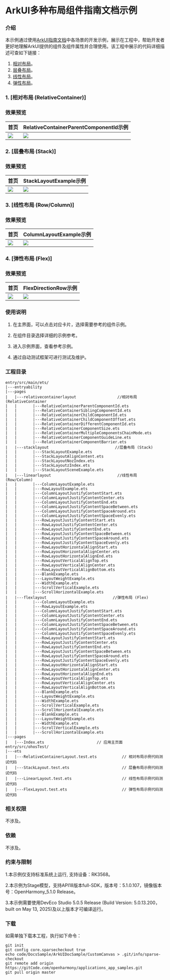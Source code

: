 # ArkUI多种布局组件指南文档示例

### 介绍

本示例通过使用[ArkUI指南文档](https://gitcode.com/openharmony/docs/tree/master/zh-cn/application-dev/ui)中各场景的开发示例，展示在工程中，帮助开发者更好地理解ArkUI提供的组件及组件属性并合理使用。该工程中展示的代码详细描述可查如下链接：

1. [相对布局](https://gitcode.com/tianlongdevcode/docs_zh/blob/master/zh-cn/application-dev/ui/arkts-layout-development-relative-layout.md)。
2. [层叠布局](https://gitcode.com/tianlongdevcode/docs_zh/blob/master/zh-cn/application-dev/ui/arkts-layout-development-stack-layout.md)。
3. [线性布局](https://gitcode.com/tianlongdevcode/docs_zh/blob/master/zh-cn/application-dev/ui/arkts-layout-development-linear.md)。
4. [弹性布局](https://gitcode.com/tianlongdevcode/docs_zh/blob/master/zh-cn/application-dev/ui/arkts-layout-development-flex-layout.md)。

### 1. [相对布局 (RelativeContainer)]
### 效果预览

| 首页                                 | RelativeContainerParentComponentId示例 
|------------------------------------|--------------------------------------|
| ![](screenshots/device/image1.png) | ![](screenshots/device/image2.png)   |

### 2. [层叠布局 (Stack)]
### 效果预览

| 首页                                    | StackLayoutExample示例               
|---------------------------------------|------------------------------------|
| ![](screenshots/device/image1.png) | ![](screenshots/device/image3.png) |

### 3. [线性布局 (Row/Column)]
### 效果预览

| 首页                                 | ColumnLayoutExample示例              
|------------------------------------|------------------------------------|
| ![](screenshots/device/image4.png) | ![](screenshots/device/image5.png) |

### 4. [弹性布局 (Flex)]
### 效果预览

| 首页                                 | FlexDirectionRow示例              
|------------------------------------|------------------------------------|
| ![](screenshots/device/image6.png) | ![](screenshots/device/image7.png) |

### 使用说明

1. 在主界面，可以点击对应卡片，选择需要参考的组件示例。

2. 在组件目录选择详细的示例参考。

3. 进入示例界面，查看参考示例。

4. 通过自动测试框架可进行测试及维护。

### 工程目录
```
entry/src/main/ets/
|---entryability
|---pages
|   |---relativecontainerlayout                  //相对布局 (RelativeContainer
|   |       |---RelativeContainerParentComponentId.ets
|   |       |---RelativeContainerSiblingComponentId.ets
|   |       |---RelativeContainerChildComponentId.ets
|   |       |---RelativeContainerChildComponentOffset.ets
|   |       |---RelativeContainerDifferentComponentId.ets
|   |       |---RelativeContainerComponentSize.ets
|   |       |---RelativeContainerMultipleComponentsChainMode.ets
|   |       |---RelativeContainerComponentGuideLine.ets
|   |       |---RelativeContainerComponentBarrier.ets
|   |---stacklayout                             //层叠布局 (Stack)
|   |       |---StackLayoutExample.ets
|   |       |---StackLayoutAlignContent.ets
|   |       |---StackLayoutNozIndex.ets
|   |       |---StackLayoutzIndex.ets
|   |       |---StackLayoutSceneExample.ets
|   |---linearlayout                             //线性布局 (Row/Column)
|   |       |---ColumnLayoutExample.ets
|   |       |---RowLayoutExample.ets
|   |       |---ColumnLayoutJustifyContentStart.ets
|   |       |---ColumnLayoutJustifyContentCenter.ets
|   |       |---ColumnLayoutJustifyContentEnd.ets
|   |       |---ColumnLayoutJustifyContentSpaceBetween.ets
|   |       |---ColumnLayoutJustifyContentSpaceAround.ets
|   |       |---ColumnLayoutJustifyContentSpaceEvenly.ets
|   |       |---RowLayoutJustifyContentStart.ets
|   |       |---RowLayoutJustifyContentCenter.ets
|   |       |---RowLayoutJustifyContentEnd.ets
|   |       |---RowLayoutJustifyContentSpaceBetween.ets
|   |       |---RowLayoutJustifyContentSpaceAround.ets
|   |       |---RowLayoutJustifyContentSpaceEvenly.ets
|   |       |---RowLayoutHorizontalAlignStart.ets
|   |       |---RowLayoutHorizontalAlignCenter.ets
|   |       |---RowLayoutHorizontalAlignEnd.ets
|   |       |---RowLayoutVerticalAlignTop.ets
|   |       |---RowLayoutVerticalAlignCenter.ets
|   |       |---RowLayoutVerticalAlignBottom.ets
|   |       |---BlankExample.ets
|   |       |---LayoutWeightExample.ets
|   |       |---WidthExample.ets
|   |       |---ScrollVerticalExample.ets
|   |       |---ScrollHorizontalExample.ets
|   |---flexlayout                             //弹性布局 (Flex)
|   |       |---ColumnLayoutExample.ets
|   |       |---RowLayoutExample.ets
|   |       |---ColumnLayoutJustifyContentStart.ets
|   |       |---ColumnLayoutJustifyContentCenter.ets
|   |       |---ColumnLayoutJustifyContentEnd.ets
|   |       |---ColumnLayoutJustifyContentSpaceBetween.ets
|   |       |---ColumnLayoutJustifyContentSpaceAround.ets
|   |       |---ColumnLayoutJustifyContentSpaceEvenly.ets
|   |       |---RowLayoutJustifyContentStart.ets
|   |       |---RowLayoutJustifyContentCenter.ets
|   |       |---RowLayoutJustifyContentEnd.ets
|   |       |---RowLayoutJustifyContentSpaceBetween.ets
|   |       |---RowLayoutJustifyContentSpaceAround.ets
|   |       |---RowLayoutJustifyContentSpaceEvenly.ets
|   |       |---RowLayoutHorizontalAlignStart.ets
|   |       |---RowLayoutHorizontalAlignCenter.ets
|   |       |---RowLayoutHorizontalAlignEnd.ets
|   |       |---RowLayoutVerticalAlignTop.ets
|   |       |---RowLayoutVerticalAlignCenter.ets
|   |       |---RowLayoutVerticalAlignBottom.ets
|   |       |---BlankExample.ets
|   |       |---LayoutWeightExample.ets
|   |       |---WidthExample.ets
|   |       |---ScrollVerticalExample.ets
|   |       |---ScrollHorizontalExample.ets
|   |       |---BlankExample.ets
|   |       |---LayoutWeightExample.ets
|   |       |---WidthExample.ets
|   |       |---ScrollVerticalExample.ets
|   |       |---ScrollHorizontalExample.ets
|---pages
|   |---Index.ets                       // 应用主页面
entry/src/ohosTest/
|---ets
|   |---RelativeContainerLayout.test.ets           // 相对布局示例代码测试代码
|   |---StackLayout.test.ets                       // 层叠布局示例代码测试代码
|   |---LinearLayout.test.ets                      // 线性布局示例代码测试代码
|   |---FlexLayout.test.ets                        // 弹性布局示例代码测试代码
```

### 相关权限

不涉及。

### 依赖

不涉及。

### 约束与限制

1.本示例仅支持标准系统上运行, 支持设备：RK3568。

2.本示例为Stage模型，支持API18版本full-SDK，版本号：5.1.0.107，镜像版本号：OpenHarmony_5.1.0 Release。

3.本示例需要使用DevEco Studio 5.0.5 Release (Build Version: 5.0.13.200， built on May 13, 2025)及以上版本才可编译运行。

### 下载

如需单独下载本工程，执行如下命令：

````
git init
git config core.sparsecheckout true
echo code/DocsSample/ArkUIDocSample/CustomCanvas > .git/info/sparse-checkout
git remote add origin https://gitCode.com/openharmony/applications_app_samples.git
git pull origin master
````